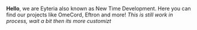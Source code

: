 **Hello**,
we are Eyteria also known as New Time Development. Here you can find our projects like OmeCord, Eftron and more! 
*This is still work in process, wait a bit then its more customizt*
